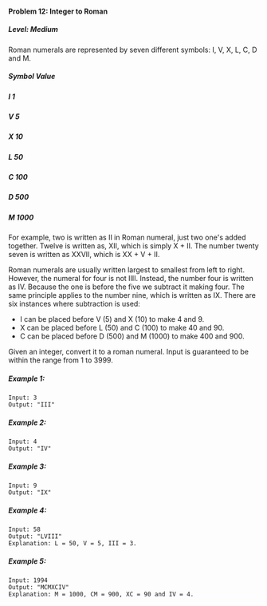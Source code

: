 #### Problem 12: Integer to Roman

##### Level: Medium

Roman numerals are represented by seven different symbols: I, V, X, L, C, D and M.

##### Symbol       Value
##### I             1
##### V             5
##### X             10
##### L             50
##### C             100
##### D             500
##### M             1000
For example, two is written as II in Roman numeral, just two one's added together. Twelve is written as, XII, which is simply X + II. The number twenty seven is written as XXVII, which is XX + V + II.

Roman numerals are usually written largest to smallest from left to right. However, the numeral for four is not IIII. Instead, the number four is written as IV. Because the one is before the five we subtract it making four. The same principle applies to the number nine, which is written as IX. There are six instances where subtraction is used:

- I can be placed before V (5) and X (10) to make 4 and 9.
- X can be placed before L (50) and C (100) to make 40 and 90.
- C can be placed before D (500) and M (1000) to make 400 and 900.

Given an integer, convert it to a roman numeral. Input is guaranteed to be within the range from 1 to 3999.

##### Example 1:
```
Input: 3
Output: "III"
```
##### Example 2:
```
Input: 4
Output: "IV"
```
##### Example 3:
```
Input: 9
Output: "IX"
```
##### Example 4:
```
Input: 58
Output: "LVIII"
Explanation: L = 50, V = 5, III = 3.
```
##### Example 5:
```
Input: 1994
Output: "MCMXCIV"
Explanation: M = 1000, CM = 900, XC = 90 and IV = 4.
```
